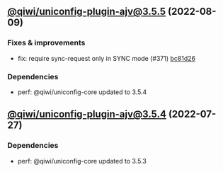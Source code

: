 ## [@qiwi/uniconfig-plugin-ajv@3.5.5](https://github.com/qiwi/uniconfig/compare/2022.7.27-qiwi.uniconfig-plugin-ajv.3.5.4-f0...2022.8.9-qiwi.uniconfig-plugin-ajv.3.5.5-f0) (2022-08-09)

### Fixes & improvements
* fix: require sync-request only in SYNC mode (#371) [bc81d26](https://github.com/qiwi/uniconfig/commit/bc81d261273ce3976f71db5e7e6dcea3584ad483)

### Dependencies
* perf: @qiwi/uniconfig-core updated to 3.5.4

## [@qiwi/uniconfig-plugin-ajv@3.5.4](https://github.com/qiwi/uniconfig/compare/@qiwi/uniconfig-plugin-ajv@3.5.3...2022.7.27-qiwi.uniconfig-plugin-ajv.3.5.4-f0) (2022-07-27)

### Dependencies
* perf: @qiwi/uniconfig-core updated to 3.5.3
